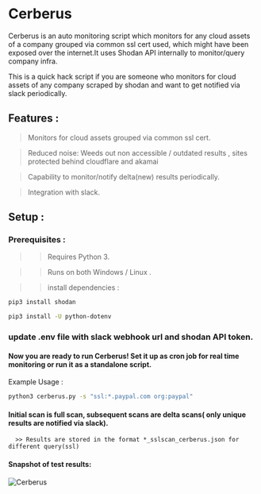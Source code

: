 # Cerberus
Cerberus is an auto monitoring script which monitors for any cloud assets of a company grouped via common ssl cert used, which might have been exposed over the internet.It uses Shodan API internally to monitor/query company infra.

This is a quick hack script if you are someone who monitors for cloud assets of any company scraped by shodan and want to get notified via slack periodically.

## Features :

> Monitors for cloud assets grouped via common ssl cert.

> Reduced noise: Weeds out non accessible / outdated results , sites protected behind cloudflare and akamai 

> Capability to monitor/notify delta(new) results periodically.

> Integration with slack. 

## Setup :

### Prerequisites :

>> Requires Python 3.

>> Runs on both Windows / Linux .

>> install dependencies :
```bash
pip3 install shodan

pip3 install -U python-dotenv
```
### update .env file with slack webhook url and shodan API token.

#### Now you are ready to run Cerberus! Set it up as cron job for real time monitoring or run it as a standalone script. 

Example Usage : 
```bash
python3 cerberus.py -s "ssl:*.paypal.com org:paypal"
```
#### Initial scan is full scan, subsequent scans are delta scans( only unique results are notified via slack).
      >> Results are stored in the format *_sslscan_cerberus.json for different query(ssl)
      
#### Snapshot of test results:
![Cerberus](/ScreenShots/cerberus.PNG)


